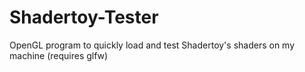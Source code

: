 # Shadertoy-Tester
OpenGL program to quickly load and test Shadertoy's shaders on my machine
(requires glfw)
